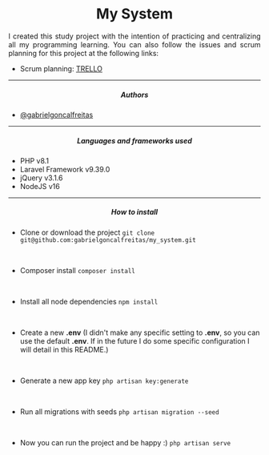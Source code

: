 
<h1 align="center">
    My System
</h1>

<p align="justify">
    I created this study project with the intention of practicing and centralizing all my programming learning. You can also follow the issues and scrum planning for this project at the following links:
</p>

- Scrum planning: [TRELLO](https://www.github.com/gabrielgoncalfreitas)

<hr>

<h5 align="center">Authors</h5>

- [@gabrielgoncalfreitas](https://www.github.com/gabrielgoncalfreitas)

<hr>

<h5 align="center">Languages and frameworks used</h5>

- PHP v8.1
- Laravel Framework v9.39.0
- jQuery v3.1.6
- NodeJS v16

<hr>

<h5 align="center">How to install</h5>

- Clone or download the project
`git clone git@github.com:gabrielgoncalfreitas/my_system.git`
<br>

- Composer install
`composer install`
<br>

- Install all node dependencies
`npm install`
<br>

- Create a new <b>.env</b> (I didn't make any specific setting to <b>.env</b>, so you can use the default <b>.env</b>. If in the future I do some specific configuration I will detail in this README.)
<br>

- Generate a new app key
`php artisan key:generate`
<br>

- Run all migrations with seeds
`php artisan migration --seed`
<br>

- Now you can run the project and be happy :)
`php artisan serve`
<br>
